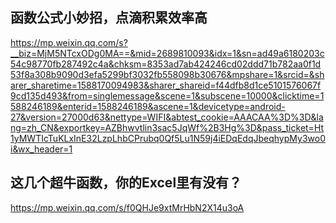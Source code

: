 ## 函数公式小妙招，点滴积累效率高

https://mp.weixin.qq.com/s?__biz=MjM5NTcxODg0MA==&mid=2689810093&idx=1&sn=ad49a6180203c54c98770fb287492c4a&chksm=8353ad7ab424246cd02ddd71b782aa0f1d53f8a308b9090d3efa5299bf3032fb558098b30676&mpshare=1&srcid=&sharer_sharetime=1588170094983&sharer_shareid=f44dfb8d1ce5101576067f9cd135d493&from=singlemessage&scene=1&subscene=10000&clicktime=1588246189&enterid=1588246189&ascene=1&devicetype=android-27&version=27000d63&nettype=WIFI&abtest_cookie=AAACAA%3D%3D&lang=zh_CN&exportkey=AZBhwvtlin3sac5JqWf%2B3Hg%3D&pass_ticket=Ht1yMWTIcTuKLxInE32LzpLhbCPrubq0Qf5Lu1N59j4iEDqEdqJbeqhypMy3wo0i&wx_header=1



## 这几个超牛函数，你的Excel里有没有？

https://mp.weixin.qq.com/s/f0QHJe9xtMrHbN2X14u3oA